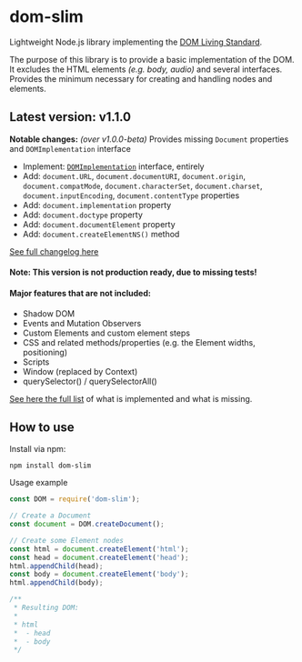 
# dom-slim

Lightweight Node.js library implementing the [DOM Living Standard](https://dom.spec.whatwg.org/).

The purpose of this library is to provide a basic implementation of the DOM.
It excludes the HTML elements _(e.g. body, audio)_ and several interfaces.
Provides the minimum necessary for creating and handling nodes and elements.

## Latest version: v1.1.0

**Notable changes:** *(over v1.0.0-beta)*
  Provides missing `Document` properties and `DOMImplementation` interface
- Implement: [`DOMImplementation`](https://developer.mozilla.org/en-US/docs/Web/API/DOMImplementation) interface, entirely
- Add: `document.URL`, `document.documentURI`, `document.origin`, `document.compatMode`, `document.characterSet`, `document.charset`, `document.inputEncoding`, `document.contentType` properties
- Add: `document.implementation` property
- Add: `document.doctype` property
- Add: `document.documentElement` property
- Add: `document.createElementNS()` method

[See full changelog here](CHANGELOG.md)

#### Note: This version is not production ready, due to missing tests!

#### Major features that are not included:
- Shadow DOM
- Events and Mutation Observers
- Custom Elements and custom element steps
- CSS and related methods/properties (e.g. the Element widths, positioning)
- Scripts
- Window (replaced by Context)
- querySelector() / querySelectorAll()

[See here the full list](IMPLEMENTED.md) of what is implemented and what is missing.

## How to use
Install via npm:

`npm install dom-slim`

Usage example
```javascript
const DOM = require('dom-slim');

// Create a Document
const document = DOM.createDocument();

// Create some Element nodes
const html = document.createElement('html');
const head = document.createElement('head');
html.appendChild(head);
const body = document.createElement('body');
html.appendChild(body);

/**
 * Resulting DOM:
 *
 * html
 *  - head
 *  - body
 */
```